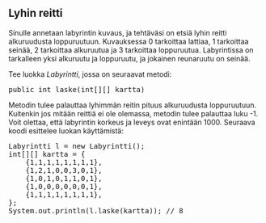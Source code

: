 ## Lyhin reitti ##

Sinulle annetaan labyrintin kuvaus, ja tehtäväsi on etsiä lyhin reitti alkuruudusta loppuruutuun. Kuvauksessa 0 tarkoittaa lattiaa, 1 tarkoittaa seinää, 2 tarkoittaa alkuruutua ja 3 tarkoittaa loppuruutua. Labyrintissa on tarkalleen yksi alkuruutu ja loppuruutu, ja jokainen reunaruutu on seinää.

Tee luokka <em>Labyrintti</em>, jossa on seuraavat metodi:

<pre>public int laske(int[][] kartta)</pre>

Metodin tulee palauttaa lyhimmän reitin pituus alkuruudusta loppuruutuun. Kuitenkin jos mitään reittiä ei ole olemassa, metodin tulee palauttaa luku -1. Voit olettaa, että labyrintin korkeus ja leveys ovat enintään 1000.
Seuraava koodi esittelee luokan käyttämistä:

<pre>Labyrintti l = new Labyrintti();
int[][] kartta = {
    {1,1,1,1,1,1,1,1},
    {1,2,1,0,0,3,0,1},
    {1,0,1,0,1,1,0,1},
    {1,0,0,0,0,0,0,1},
    {1,1,1,1,1,1,1,1},
};
System.out.println(l.laske(kartta)); // 8</pre>
